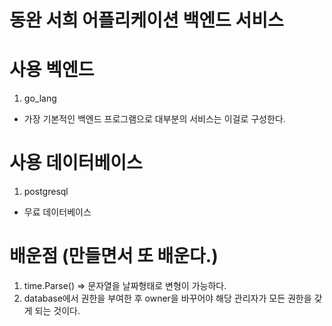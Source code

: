 # 동완 서희 어플리케이션 백엔드 서비스 

# 사용 벡엔드 
1. go_lang 

- 가장 기본적인 백엔드 프로그램으로 대부분의 서비스는 이걸로 구성한다. 


# 사용 데이터베이스 
1. postgresql 

- 무료 데이터베이스

# 배운점 (만들면서 또 배운다.)

1. time.Parse() 
=> 문자열을 날짜형태로 변형이 가능하다.
2. database에서 권한을 부여한 후 owner을 바꾸어야 해당 관리자가 모든 권한을 갖게 되는 것이다.